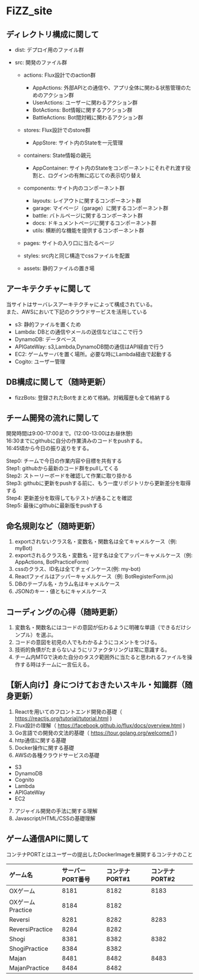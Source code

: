# FiZZ_site

## ディレクトリ構成に関して

- dist: デプロイ用のファイル群

- src: 開発のファイル群
  - actions: Flux設計でのaction群
    - AppActions: 外部APIとの通信や、アプリ全体に関わる状態管理のためのアクション群
    - UserActions: ユーザーに関わるアクション群
    - BotActions: Bot情報に関するアクション群
    - BattleActions: Bot間対戦に関わるアクション群

  - stores: Flux設計でのstore群
    - AppStore: サイト内のStateを一元管理

  - containers: State情報の親元
    - AppContainer: サイト内のStateをコンポーネントにそれぞれ渡す役割と、ログインの有無に応じての表示切り替え

  - components: サイト内のコンポーネント群
    - layouts: レイアウトに関するコンポーネント群
    - garage: マイページ（garage）に関するコンポーネント群
    - battle: バトルページに関するコンポーネント群
    - docs: ドキュメントページに関するコンポーネント群
    - utils: 横断的な機能を提供するコンポーネント群

  - pages: サイトの入り口に当たるページ

  - styles: src内と同じ構造でcssファイルを配置

  - assets: 静的ファイルの置き場

## アーキテクチャに関して

当サイトはサーバレスアーキテクチャによって構成されている。  
また、AWSにおいて下記のクラウドサービスを活用している
- s3: 静的ファイルを置くため
- Lambda: DBとの通信やメールの送信などはここで行う
- DynamoDB: データベース
- APIGateWay: s3,Lambda,DynamoDB間の通信はAPI経由で行う
- EC2: ゲームサーバを置く場所。必要な時にLambda経由で起動する
- Cogito: ユーザー管理

## DB構成に関して（随時更新）

- fizzBots: 登録されたBotをまとめて格納。対戦履歴も全て格納する

## チーム開発の流れに関して

開発時間は9:00-17:00まで。(12:00-13:00はお昼休憩)  
16:30までにgithubに自分の作業済みのコードをpushする。  
16:45頃から今日の振り返りをする。  

Step0: チームで今日の作業内容や目標を共有する  
Step1: githubから最新のコード群をpullしてくる  
Step2: ストーリーボードを確認して作業に取り掛かる  
Step3: githubに更新をpushする前に、もう一度リポジトリから更新差分を取得する  
Step4: 更新差分を取得してもテストが通ることを確認  
Step5: 最後にgithubに最新版をpushする  

## 命名規則など（随時更新）

1. exportされないクラス名・変数名・関数名は全てキャメルケース（例: myBot)
2. exportされるクラス名・変数名・冠す名は全てアッパーキャメルケース（例: AppActions, BotPracticeForm)
3. cssのクラス、ID名は全てチェインケース(例: my-bot)
4. Reactファイルはアッパーキャメルケース（例: BotRegisterForm.js)
5. DBのテーブル名・カラム名はキャメルケース
6. JSONのキー・値ともにキャメルケース

## コーディングの心得（随時更新）

1. 変数名・関数名にはコードの意図が伝わるように明確な単語（できるだけシンプル）を選ぶ。
2. コードの意図を初見の人でもわかるようにコメントをつける。
3. 技術的負債がたまらないようにリファクタリングは常に意識する。
4. チーム内MTGで決めた自分のタスク範囲外に当たると思われるファイルを操作する時はチームに一言伝える。

## 【新人向け】身につけておきたいスキル・知識群（随身更新）

1. Reactを用いてのフロントエンド開発の基礎（ <https://reactjs.org/tutorial/tutorial.html> )
2. Flux設計の理解（ <https://facebook.github.io/flux/docs/overview.html> )
3. Go言語での開発の文法的基礎（ <https://tour.golang.org/welcome/1> )
4. http通信に関する基礎
5. Docker操作に関する基礎
6. AWSの各種クラウドサービスの基礎
  - S3
  - DynamoDB
  - Cognito
  - Lambda
  - APIGateWay
  - EC2
7. アジャイル開発の手法に関する理解
8. Javascript/HTML/CSSの基礎理解

## ゲーム通信APIに関して
コンテナPORTとはユーザーの提出したDockerImageを展開するコンテナのこと

|ゲーム名|サーバーPORT番号|コンテナPORT#1|コンテナPORT#2|
|:---|:---|:---|:---|
|OXゲーム|8181|8182|8183|
|OXゲームPractice|8184|8182|
|Reversi|8281|8282|8283|
|ReversiPractice|8284|8282|
|Shogi|8381|8382|8382|
|ShogiPractice|8384|8382|
|Majan|8481|8482|8483|
|MajanPractice|8484|8482|
